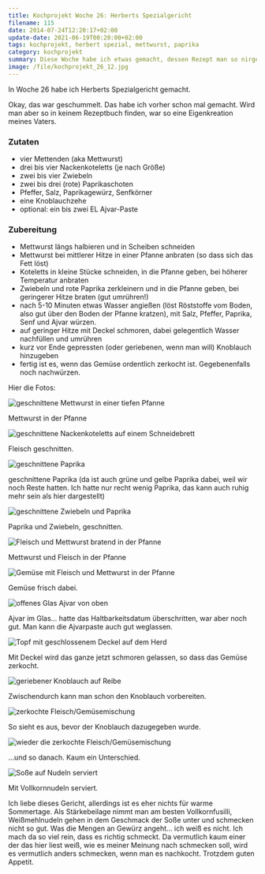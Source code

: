 ```yaml
---
title: Kochprojekt Woche 26: Herberts Spezialgericht
filename: 115
date: 2014-07-24T12:20:17+02:00
update-date: 2021-06-19T00:20:00+02:00
tags: kochprojekt, herbert spezial, mettwurst, paprika
category: kochprojekt
summary: Diese Woche habe ich etwas gemacht, dessen Rezept man so nirgendwo finden wird, weil es von meinem Vater stammt.
image: /file/kochprojekt_26_12.jpg
---
```


In Woche 26 habe ich Herberts Spezialgericht gemacht.

Okay, das war geschummelt. Das habe ich vorher schon mal gemacht. Wird man aber so in keinem Rezeptbuch finden, war so eine Eigenkreation meines Vaters.

### Zutaten

- vier Mettenden (aka Mettwurst)
- drei bis vier Nackenkoteletts (je nach Größe)
- zwei bis vier Zwiebeln
- zwei bis drei (rote) Paprikaschoten
- Pfeffer, Salz, Paprikagewürz, Senfkörner
- eine Knoblauchzehe
- optional: ein bis zwei EL Ajvar-Paste

### Zubereitung

- Mettwurst längs halbieren und in Scheiben schneiden
- Mettwurst bei mittlerer Hitze in einer Pfanne anbraten (so dass sich das Fett löst)
- Koteletts in kleine Stücke schneiden, in die Pfanne geben, bei höherer Temperatur anbraten
- Zwiebeln und rote Paprika zerkleinern und in die Pfanne geben, bei geringerer Hitze braten (gut umrühren!)
- nach 5-10 Minuten etwas Wasser angießen (löst Röststoffe vom Boden, also gut über den Boden der Pfanne kratzen), mit Salz, Pfeffer, Paprika, Senf und Ajvar würzen.
- auf geringer Hitze mit Deckel schmoren, dabei gelegentlich Wasser nachfüllen und umrühren
- kurz vor Ende gepressten (oder geriebenen, wenn man will) Knoblauch hinzugeben
- fertig ist es, wenn das Gemüse ordentlich zerkocht ist. Gegebenenfalls noch nachwürzen.

Hier die Fotos:

![geschnittene Mettwurst in einer tiefen Pfanne](/file/kochprojekt_26_01.jpg)

Mettwurst in der Pfanne

![geschnittene Nackenkoteletts auf einem Schneidebrett](/file/kochprojekt_26_02.jpg)

Fleisch geschnitten.

![geschnittene Paprika](/file/kochprojekt_26_03.jpg)

geschnittene Paprika (da ist auch grüne und gelbe Paprika dabei, weil wir noch Reste hatten. Ich hatte nur recht wenig Paprika, das kann auch ruhig mehr sein als hier dargestellt)

![geschnittene Zwiebeln und Paprika](/file/kochprojekt_26_04.jpg)

Paprika und Zwiebeln, geschnitten.

![Fleisch und Mettwurst bratend in der Pfanne](/file/kochprojekt_26_05.jpg)

Mettwurst und Fleisch in der Pfanne

![Gemüse mit Fleisch und Mettwurst in der Pfanne](/file/kochprojekt_26_06.jpg)

Gemüse frisch dabei.

![offenes Glas Ajvar von oben](/file/kochprojekt_26_07.jpg)

Ajvar im Glas… hatte das Haltbarkeitsdatum überschritten, war aber noch gut. Man kann die Ajvarpaste auch gut weglassen.

![Topf mit geschlossenem Deckel auf dem Herd](/file/kochprojekt_26_08.jpg)

Mit Deckel wird das ganze jetzt schmoren gelassen, so dass das Gemüse zerkocht.

![geriebener Knoblauch auf Reibe](/file/kochprojekt_26_09.jpg)

Zwischendurch kann man schon den Knoblauch vorbereiten.

![zerkochte Fleisch/Gemüsemischung](/file/kochprojekt_26_10.jpg)

So sieht es aus, bevor der Knoblauch dazugegeben wurde.

![wieder die zerkochte Fleisch/Gemüsemischung](/file/kochprojekt_26_11.jpg)

…und so danach. Kaum ein Unterschied.

![Soße auf Nudeln serviert](/file/kochprojekt_26_12.jpg)

Mit Vollkornnudeln serviert.

Ich liebe dieses Gericht, allerdings ist es eher nichts für warme Sommertage. Als Stärkebeilage nimmt man am besten Vollkornfusilli, Weißmehlnudeln gehen in dem Geschmack der Soße unter und schmecken nicht so gut. Was die Mengen an Gewürz angeht… ich weiß es nicht. Ich mach da so viel rein, dass es richtig schmeckt. Da vermutlich kaum einer der das hier liest weiß, wie es meiner Meinung nach schmecken soll, wird es vermutlich anders schmecken, wenn man es nachkocht. Trotzdem guten Appetit.


